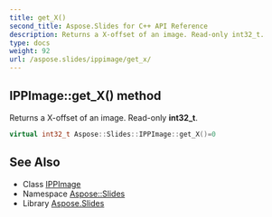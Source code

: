 ```yaml
---
title: get_X()
second_title: Aspose.Slides for C++ API Reference
description: Returns a X-offset of an image. Read-only int32_t.
type: docs
weight: 92
url: /aspose.slides/ippimage/get_x/
---
```

## IPPImage::get_X() method


Returns a X-offset of an image. Read-only **int32_t**.

```cpp
virtual int32_t Aspose::Slides::IPPImage::get_X()=0
```

## See Also

* Class [IPPImage](../)
* Namespace [Aspose::Slides](../../)
* Library [Aspose.Slides](../../../)